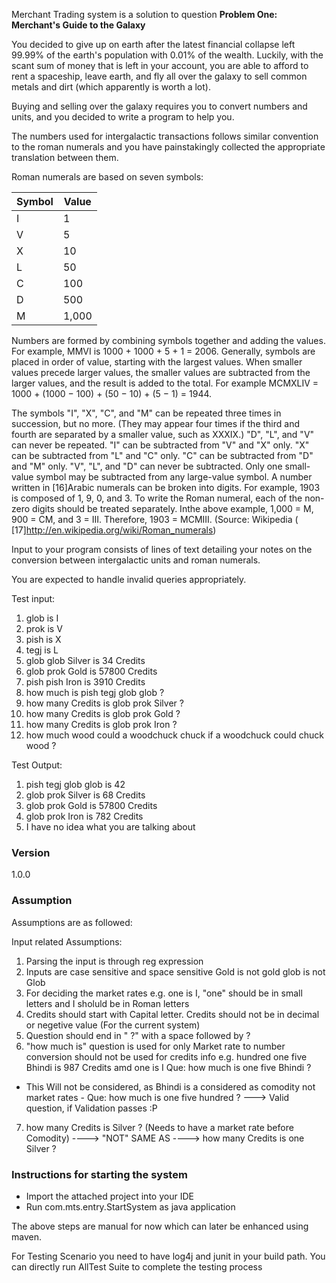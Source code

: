 
Merchant Trading system is a solution to question
<b>Problem One: Merchant's Guide to the Galaxy</b>

You decided to give up on earth after the latest financial collapse left 99.99% of the earth's population with 0.01% of the wealth. Luckily, with the scant sum of money that is left in your account, you are able to afford to rent a spaceship, leave earth, and fly all over the galaxy to sell common metals and dirt (which apparently is worth a lot).

Buying and selling over the galaxy requires you to convert numbers and units, and you decided to write a program to help you.

The numbers used for intergalactic transactions follows similar convention to the roman numerals and you have painstakingly collected the appropriate translation between them.

Roman numerals are based on seven symbols:

Symbol | Value
------ | -----
I|1
V|5
X|10
L|50
C|100
D|500
M|1,000


Numbers are formed by combining symbols together and adding the values. For example, MMVI is 1000 + 1000 + 5 + 1 = 2006. Generally, symbols are placed in order of value, starting with the largest values. When smaller values precede larger values, the smaller values are subtracted from the larger values, and the result is added to the total. For example MCMXLIV = 1000 + (1000 − 100) + (50 − 10) + (5 − 1) = 1944.

The symbols "I", "X", "C", and "M" can be repeated three times in succession, but no more. (They may appear four times if the third and fourth are separated by a smaller value, such as XXXIX.) "D", "L", and "V" can never be repeated.
"I" can be subtracted from "V" and "X" only. "X" can be subtracted from "L" and "C" only. "C" can be subtracted from "D" and "M" only. "V", "L", and "D" can never be subtracted.
Only one small-value symbol may be subtracted from any large-value symbol.
A number written in [16]Arabic numerals can be broken into digits. For example, 1903 is composed of 1, 9, 0, and 3. To write the Roman numeral, each of the non-zero digits should be treated separately. Inthe above example, 1,000 = M, 900 = CM, and 3 = III. Therefore, 1903 = MCMIII.
(Source: Wikipedia ( [17]http://en.wikipedia.org/wiki/Roman_numerals)

Input to your program consists of lines of text detailing your notes on the conversion between intergalactic units and roman numerals.

You are expected to handle invalid queries appropriately.

Test input:
1. glob is I
2. prok is V
3. pish is X
4. tegj is L
5. glob glob Silver is 34 Credits
6. glob prok Gold is 57800 Credits
7. pish pish Iron is 3910 Credits
8. how much is pish tegj glob glob ?
9. how many Credits is glob prok Silver ?
10. how many Credits is glob prok Gold ?
11. how many Credits is glob prok Iron ?
12. how much wood could a woodchuck chuck if a woodchuck could chuck wood ?

Test Output:
1. pish tegj glob glob is 42
2. glob prok Silver is 68 Credits
3. glob prok Gold is 57800 Credits
4. glob prok Iron is 782 Credits
5. I have no idea what you are talking about

### Version
1.0.0

### Assumption
Assumptions are as followed:

Input related Assumptions:
1. Parsing the input is through reg expression
2. Inputs are case sensitive and space sensitive
	Gold is not gold
	glob is not Glob
3. For deciding the market rates e.g. one is I, "one" should be in small letters and I sholuld be in Roman letters
4. Credits should start with Capital letter. Credits should not be in decimal or negetive value (For the current system)
5. Question should end in " ?" with a space followed by ?
6. "how much is" question is used for only Market rate to number conversion should not be used for credits info
		e.g. hundred one five Bhindi is 987 Credits amd one is I
			Que: how much is one five Bhindi ?   
*  This Will not be considered, as Bhindi is a considered as comodity not market rates -
			Que: how much is one five hundred ? ---> Valid question, if Validation passes :P
7. how many Credits is Silver ? (Needs to have a market rate before Comodity)  ---->  "NOT" SAME AS    ----> how many Credits is one Silver ?

### Instructions for starting the system

* Import the attached project into your IDE
* Run com.mts.entry.StartSystem as java application

The above steps are manual for now which can later be enhanced using maven.

For Testing Scenario you need to have log4j and junit in your build path. You can directly run AllTest Suite to complete the testing process

